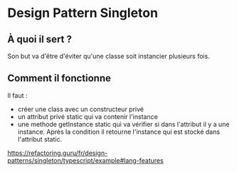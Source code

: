 # Design Pattern Singleton

## À quoi il sert ?

Son but va d'être d'éviter qu'une classe soit instancier plusieurs fois. 

## Comment il fonctionne

Il faut : 

- créer une class avec un constructeur privé 
- un attribut privé static qui va contenir l'instance
- une methode getInstance static qui va vérifier si dans l'attribut il y a une instance. Après la condition il retourne l'instance qui est stocké dans l'attribut static.

https://refactoring.guru/fr/design-patterns/singleton/typescript/example#lang-features